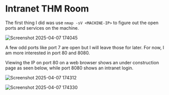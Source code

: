 # Intranet THM Room

The first thing I did was use `nmap -sV <MACHINE-IP>` to figure out the open ports and services on the machine.

![Screenshot 2025-04-07 174045](https://github.com/user-attachments/assets/2a15c58f-eb28-41b6-9fe3-8dd52ae5be70)

A few odd ports like port 7 are open but I will leave those for later. For now, I am more interested in port 80 and 8080.

Viewing the IP on port 80 on a web browser shows an under construction page as seen below, while port 8080 shows an intranet login.

![Screenshot 2025-04-07 174312](https://github.com/user-attachments/assets/1907c4b2-77db-4068-b526-ab20ab0792b0)

![Screenshot 2025-04-07 174330](https://github.com/user-attachments/assets/f647f193-87f9-49b5-96a5-7401f7a1e911)
